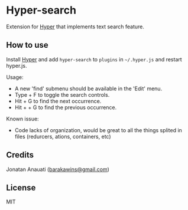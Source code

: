 
# Hyper-search

Extension for [Hyper](https://hyper.is) that implements text search feature.

## How to use

Install [Hyper](https://hyper.is) and add `hyper-search`
to `plugins` in `~/.hyper.js` and restart hyper.js.

Usage:
 - A new 'find' submenu should be available in the 'Edit' menu.
 - Type <Cmd> + F to toggle the search controls.
 - Hit <Cmd> + G to find the next occurrence.
 - Hit <Shift> + <Cmd> + G to find the previous occurrence.

Known issue:
- Code lacks of organization, would be great to all the things splited in files (redurcers, ations, containers, etc)


## Credits
Jonatan Anauati (barakawins@gmail.com)

## License

MIT
